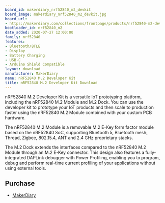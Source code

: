 ```yaml
---
board_id: makerdiary_nrf52840_m2_devkit
board_image: makerdiary_nrf52840_m2_devkit.jpg
board_url:
- https://makerdiary.com/collections/frontpage/products/nrf52840-m2-developer-kit
bootloader_id: nrf52840_m2
date_added: 2020-07-27 12:00:00
family: nrf52840
features:
- Bluetooth/BTLE
- Display
- Battery Charging
- USB-C
- Arduino Shield Compatible
layout: download
manufacturer: MakerDiary
name: nRF52840 M.2 Developer Kit
title: nRF52840 M.2 Developer Kit Download
---
```


nRF52840 M.2 Developer Kit is a versatile IoT prototyping platform, including the nRF52840 M.2 Module and M.2 Dock. You can use the developer kit to prototype your IoT products and then scale to production faster using the nRF52840 M.2 Module combined with your custom PCB hardware.

The nRF52840 M.2 Module is a removable M.2 E-Key form factor module based on the nRF52840 SoC, supporting Bluetooth 5, Bluetooth mesh, Thread, Zigbee, 802.15.4, ANT and 2.4 GHz proprietary stacks.

The M.2 Dock extends the interfaces compared to the nRF52840 M.2 Module through an M.2 E-Key connector. This design also features a fully-integrated DAPLink debugger with Power Profiling, enabling you to program, debug and perform real-time current profiling of your applications without using external tools.

## Purchase
* [MakerDiary](https://makerdiary.com/products/nrf52840-m2-developer-kit)
